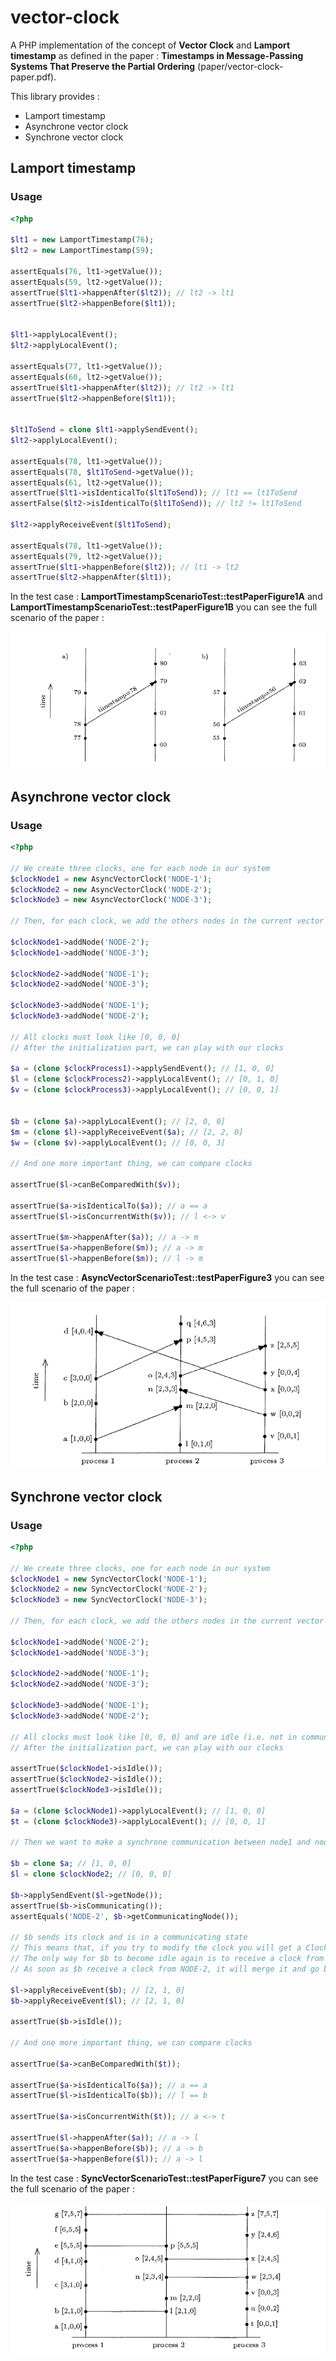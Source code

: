 # vector-clock


A PHP implementation of the concept of **Vector Clock** and **Lamport timestamp** as defined in the paper : **Timestamps in Message-Passing Systems That Preserve the Partial Ordering** (paper/vector-clock-paper.pdf).

This library provides :
- Lamport timestamp
- Asynchrone vector clock
- Synchrone vector clock

## Lamport timestamp

### Usage

```php
<?php

$lt1 = new LamportTimestamp(76);
$lt2 = new LamportTimestamp(59);

assertEquals(76, lt1->getValue());
assertEquals(59, lt2->getValue());
assertTrue($lt1->happenAfter($lt2)); // lt2 -> lt1
assertTrue($lt2->happenBefore($lt1));


$lt1->applyLocalEvent();
$lt2->applyLocalEvent();

assertEquals(77, lt1->getValue());
assertEquals(60, lt2->getValue());
assertTrue($lt1->happenAfter($lt2)); // lt2 -> lt1
assertTrue($lt2->happenBefore($lt1));


$lt1ToSend = clone $lt1->applySendEvent();
$lt2->applyLocalEvent();

assertEquals(78, lt1->getValue());
assertEquals(78, $lt1ToSend->getValue());
assertEquals(61, lt2->getValue());
assertTrue($lt1->isIdenticalTo($lt1ToSend)); // lt1 == lt1ToSend
assertFalse($lt2->isIdenticalTo($lt1ToSend)); // lt2 != lt1ToSend

$lt2->applyReceiveEvent($lt1ToSend);

assertEquals(78, lt1->getValue());
assertEquals(79, lt2->getValue());
assertTrue($lt1->happenBefore($lt2)); // lt1 -> lt2
assertTrue($lt2->happenAfter($lt1));

```

In the test case : **LamportTimestampScenarioTest::testPaperFigure1A** and **LamportTimestampScenarioTest::testPaperFigure1B** you can see the full scenario of the paper :

![fig1.png](paper/fig1.png)

## Asynchrone vector clock


### Usage

```php
<?php

// We create three clocks, one for each node in our system
$clockNode1 = new AsyncVectorClock('NODE-1');
$clockNode2 = new AsyncVectorClock('NODE-2');
$clockNode3 = new AsyncVectorClock('NODE-3');

// Then, for each clock, we add the others nodes in the current vector 

$clockNode1->addNode('NODE-2');
$clockNode1->addNode('NODE-3');

$clockNode2->addNode('NODE-1');
$clockNode2->addNode('NODE-3');

$clockNode3->addNode('NODE-1');
$clockNode3->addNode('NODE-2');

// All clocks must look like [0, 0, 0]
// After the initialization part, we can play with our clocks

$a = (clone $clockProcess1)->applySendEvent(); // [1, 0, 0]
$l = (clone $clockProcess2)->applyLocalEvent(); // [0, 1, 0]
$v = (clone $clockProcess3)->applyLocalEvent(); // [0, 0, 1]


$b = (clone $a)->applyLocalEvent(); // [2, 0, 0]
$m = (clone $l)->applyReceiveEvent($a); // [2, 2, 0]
$w = (clone $v)->applyLocalEvent(); // [0, 0, 3]

// And one more important thing, we can compare clocks

assertTrue($l->canBeComparedWith($v)); 

assertTrue($a->isIdenticalTo($a)); // a == a
assertTrue($l->isConcurrentWith($v)); // l <-> v

assertTrue($m->happenAfter($a)); // a -> m
assertTrue($a->happenBefore($m)); // a -> m
assertTrue($l->happenBefore($m)); // l -> m

```

In the test case : **AsyncVectorScenarioTest::testPaperFigure3** you can see the full scenario of the paper : 


![fig3.png](paper/fig3.png)


## Synchrone vector clock

### Usage

```php
<?php

// We create three clocks, one for each node in our system
$clockNode1 = new SyncVectorClock('NODE-1');
$clockNode2 = new SyncVectorClock('NODE-2');
$clockNode3 = new SyncVectorClock('NODE-3');

// Then, for each clock, we add the others nodes in the current vector 

$clockNode1->addNode('NODE-2');
$clockNode1->addNode('NODE-3');

$clockNode2->addNode('NODE-1');
$clockNode2->addNode('NODE-3');

$clockNode3->addNode('NODE-1');
$clockNode3->addNode('NODE-2');

// All clocks must look like [0, 0, 0] and are idle (i.e. not in communication with another node)
// After the initialization part, we can play with our clocks

assertTrue($clockNode1->isIdle());
assertTrue($clockNode2->isIdle());
assertTrue($clockNode3->isIdle());

$a = (clone $clockNode1)->applyLocalEvent(); // [1, 0, 0]
$t = (clone $clockNode3)->applyLocalEvent(); // [0, 0, 1]

// Then we want to make a synchrone communication between node1 and node2

$b = clone $a; // [1, 0, 0]
$l = clone $clockNode2; // [0, 0, 0]

$b->applySendEvent($l->getNode());
assertTrue($b->isCommunicating());
assertEquals('NODE-2', $b->getCommunicatingNode());

// $b sends its clock and is in a communicating state
// This means that, if you try to modify the clock you will get a ClockIsNotIdleException
// The only way for $b to become idle again is to receive a clock from NODE-2 (the current node is communicating with)
// As soon as $b receive a clock from NODE-2, it will merge it and go back to idle state and can be modified again

$l->applyReceiveEvent($b); // [2, 1, 0]
$b->applyReceiveEvent($l); // [2, 1, 0]

assertTrue($b->isIdle());

// And one more important thing, we can compare clocks

assertTrue($a->canBeComparedWith($t)); 

assertTrue($a->isIdenticalTo($a)); // a == a
assertTrue($l->isIdenticalTo($b)); // l == b

assertTrue($a->isConcurrentWith($t)); // a <-> t

assertTrue($l->happenAfter($a)); // a -> l
assertTrue($a->happenBefore($b)); // a -> b
assertTrue($a->happenBefore($l)); // a -> l

```

In the test case : **SyncVectorScenarioTest::testPaperFigure7** you can see the full scenario of the paper :


![fig7.png](paper/fig7.png)